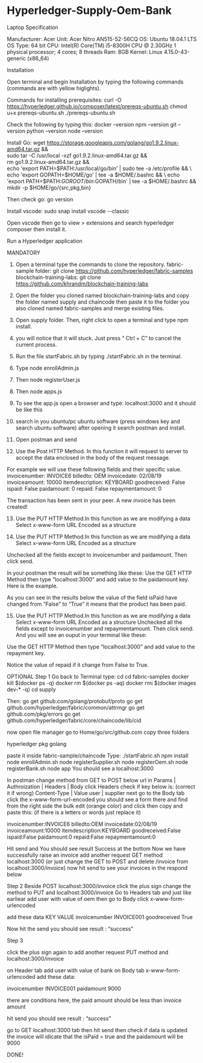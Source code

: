 # Hyperledger-Supply-Oem-Bank

Laptop Specification

Manufacturer: Acer
Unit: Acer Nitro AN515-52-56CQ
OS: Ubuntu 18.04.1 LTS
OS Type: 64 bit
CPU: Intel(R) Core(TM) i5-8300H CPU @ 2.30GHz 1 physical processor; 4 cores; 8 threads
Ram: 8GB
Kernel: Linux 4.15.0-43-generic (x86_64)


Installation

Open terminal and begin Installation by typing the following commands (commands are with yellow higlights).

Commands for installing prerequisites:
curl -O https://hyperledger.github.io/composer/latest/prereqs-ubuntu.sh
chmod u+x prereqs-ubuntu.sh
./prereqs-ubuntu.sh

Check the following by typing this:
docker –version
npm –version
git –version
python –version 
node –version

Install Go:
wget https://storage.googleapis.com/golang/go1.9.2.linux-amd64.tar.gz && \
sudo tar -C /usr/local -xzf go1.9.2.linux-amd64.tar.gz && \
rm go1.9.2.linux-amd64.tar.gz && \
echo 'export PATH=$PATH:/usr/local/go/bin' | sudo tee -a /etc/profile && \
echo 'export GOPATH=$HOME/go' | tee -a $HOME/.bashrc && \
echo 'export PATH=$PATH:$GOROOT/bin:$GOPATH/bin' | tee -a $HOME/.bashrc && \
mkdir -p $HOME/go/{src,pkg,bin}

Then check go: 
go version

Install vscode:
sudo snap install vscode --classic

Open vscode then go to view > extensions and search hyperledger composer then install it. 

Run a Hyperledger application

MANDATORY

1. Open a terminal type the commands to clone the repository.
fabric-sample folder:
git clone https://github.com/hyperledger/fabric-samples
blockchain-training-labs:
git clone https://github.com/khrandm/blockchain-training-labs
2. Open the folder you cloned named blockchain-training-labs and copy the folder named supply and chaincode then paste it to the folder you also cloned named fabric-samples and merge existing files.
3. Open supply folder. Then, right click to open a terminal and type npm install.
4. you will notice that it will stuck. Just press “ Ctrl + C” to cancel the current process.

5. Run the file startFabric.sh by typing ./startFabric.sh  in the terminal.

6. Type node enrollAdmin.js

7. Then node registerUser.js

8. Then node apps.js

9. To see the app.js open a browser and type: localhost:3000 and it should be like this

10. search in you ubuntu/pc ubuntu software (press windows key and search ubuntu software) after opening it search postman and install.

11. Open postman and send

12. Use the Post HTTP Method. In this function it will request to server to accept the data enclosed in the body of the request message.

For example we will use these following fields and their specific value.
invoicenumber: INVOICE6
billedto: OEM
invoicedate: 02/08/19
invoiceamount: 10000
itemdescription: KEYBOARD
goodreceived: False
ispaid: False
paidamount: 0
repaid: False
repaymentamount: 0

The transaction has been sent in your peer. A new invoice has been created!

13.  Use the PUT HTTP Method.In this function as we are modifying a data
Select x-www-form URL Encoded as a structure


14.  Use the PUT HTTP Method.In this function as we are modifying a data
Select x-www-form URL Encoded as a structure

Unchecked all the fields except to invoicenumber and paidamount. Then click send.

In your postman the result will be something like these:
Use the GET HTTP Method then type “localhost:3000” and add value to the paidamount key. 
Here is the example.

As you can see in the results below the value of the field isPaid have changed from “False” to “True” it means that the product has been paid.

15. Use the PUT HTTP Method.In this function as we are modifying a data
Select x-www-form URL Encoded as a structure
Unchecked all the fields except to invoicenumber and repaymentamount. Then click send. 
And you will see an ouput in your terminal like these:

Use the GET HTTP Method then type “localhost:3000” and add value to the repayment key. 

Notice the value of repaid if it change from False to True.

OPTIONAL
Step 1
Go back to Terminal type: 
cd
cd fabric-samples
docker kill $(docker ps -q)
docker rm $(docker ps -aq)
docker rmi $(docker images dev-* -q)
cd supply

Then:
go get github.com/golang/protobuf/proto
go get github.com/hyperledger/fabric/common/attrmgr
go get github.com/pkg/errors
go get github.com/hyperledger/fabric/core/chaincode/lib/cid

now open file manager go to Home/go/src/github.com
copy three folders

hyperledger
pkg
golang

paste it inside fabric-sample/chaincode
Type:
./startFabric.sh
npm install
node enrollAdmin.sh
node registerSupplier.sh
node registerOem.sh
node registerBank.sh
node app
You should see a localhost:3000

In postman change method from GET to POST
below url in Params | Authroization | Headers | Body
click Headers
check if  key below is: (correct it if wrong)
Content-Type    |        Value
user                     |      supplier
next go to the Body tab
click the x-www-form-url-encoded
you should see a form there and find from the right side the bulk edit (orange color) and click then copy and paste this: (if there is a letters or words just replace it)

invoicenumber:INVOICE6
billedto:OEM
invoicedate:02/08/19
invoiceamount:10000
itemdescription:KEYBOARD
goodreceived:False
ispaid:False
paidamount:0
repaid:False
repaymentamount:0

Hit send and You should see result Success at the bottom 
Now we have successfully raise an invoice
add another request GET method localhost:3000 (or just change the GET to POST and delete /invoice from  localhost:3000/invoice)
now hit send to see your invoices in the respond below

Step 2
Beside POST localhost:3000/invoice click the plus sign
change the method to PUT and localhost:3000/invoice
Go to Headers tab and just like earliear add user with value of oem
then go to Body click x-www-form-urlencoded 

add these data
KEY	                      VALUE
invoicenumber          INVOICE001
goodreceived            True

Now hit the send
you should see result : “success”

Step 3

click the plus sign again to add another request PUT method and localhost:3000/invoice 

on Header tab add user with value of bank
on Body tab x-www-form-urlencoded
add these data:

invoicenumber           INVOICE001
paidamount              9000      

there are conditions here, the paid amount should be less than invoice amount

hit send
you should see result : “success”

go to GET localhost:3000 tab then hit send 
then check if data is updated
the invoice will idicate that the isPaid = true
and the paidamount will be 9000 

DONE!	

